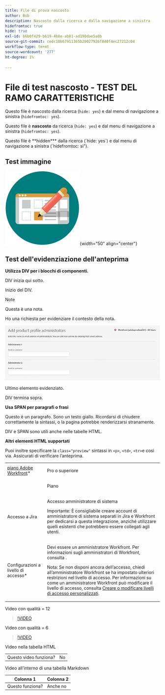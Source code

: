 ```yaml
---
title: File di prova nascosto
author: Bob
description: Nascosto dalla ricerca e dalla navigazione a sinistra
hidefromtoc: true
hide: true
exl-id: b6b0f429-b619-4b8e-ab81-ad190dae5a0b
source-git-commit: cedc10b67911365b20027926f840f4ec27212c04
workflow-type: tm+mt
source-wordcount: '277'
ht-degree: 1%

---
```



# File di test nascosto - TEST DEL RAMO CARATTERISTICHE

Questo file è nascosto dalla ricerca (`hide: yes`) e dal menu di navigazione a sinistra (`hidefromtoc: yes`).

<span class="preview">Questo file è **nascosto** da ricerca (`hide: yes`) e dal menu di navigazione a sinistra (`hidefromtoc: yes`).</span>

<p class="preview">Questo file è **hidden*** dalla ricerca (`hide: yes`) e dal menu di navigazione a sinistra (`hidefromtoc: sì").</p>

## Test immagine

![test immagine](assets/get-started.png){width="50" align="center"}

## Test dell&#39;evidenziazione dell&#39;anteprima

**Utilizza DIV per i blocchi di componenti.**

DIV inizia qui sotto.

<div class="preview">

Inizio del DIV.

>[!NOTE]
>
>Questa è una nota.
>
>Ho una richiesta per evidenziare il contesto della nota.

![immagine](/help/quicksilver/administration-and-setup/add-users/create-and-manage-users/assets/add-admin-1.png)

Ultimo elemento evidenziato.

</div>

DIV termina sopra.

**Usa SPAN per paragrafi o frasi**

Questo è un paragrafo. <span class="preview">Sono un testo giallo.</span> Ricordarsi di chiudere correttamente la sintassi, o la pagina potrebbe renderizzarsi stranamente.

DIV e SPAN sono utili anche nelle tabelle HTML.

**Altri elementi HTML supportati**

Puoi inoltre specificare la `class="preview"` sintassi in `<p>`, `<td>`, `<tr>`e così via. Assicurati di verificare l’anteprima.

<table style="table-layout:auto"> 
 <col> 
 <col> 
 <tbody> 
  <tr class="preview"> 
   <td role="rowheader"><a href="https://www.workfront.com/plans" target="_blank">piano Adobe Workfront</a>*</td> 
   <td> <p>Pro o superiore</p> </td> 
  </tr> 
  <tr> 
   <td role="rowheader"></td> 
   <td> <p class="preview">Piano</p> </td> 
  </tr> 
  <tr> 
   <td role="rowheader">Accesso a Jira</td> 
   <td> <p><span class="preview">Accesso amministratore di sistema</p> <p>Importante: È consigliabile creare account di amministratore di sistema separati in Jira e Workfront per dedicarsi a questa integrazione, anziché utilizzare quelli esistenti che potrebbero essere collegati agli utenti. </span></p></td> 
  </tr> 
  <tr> 
   <td role="rowheader">Configurazioni a livello di accesso*</td> 
   <td> <p>Devi essere un amministratore Workfront. Per informazioni sugli amministratori di Workfront, consulta .</p> <p>Nota: Se non disponi ancora dell’accesso, chiedi all’amministratore Workfront se ha impostato ulteriori restrizioni nel livello di accesso. Per informazioni su come un amministratore Workfront può modificare il livello di accesso, consulta <a href="/help/quicksilver/administration-and-setup/add-users/configure-and-grant-access/create-modify-access-levels.md" class="MCXref xref">Creare o modificare livelli di accesso personalizzati</a>.</p> </td> 
  </tr> 
 </tbody> 
</table>

Video con qualità = 12

>[!VIDEO](https://video.tv.adobe.com/v/3413544/?quality=12)

Video con qualità = 6

>[!VIDEO](https://video.tv.adobe.com/v/3413544/?quality=6)

Video nella tabella HTML

<table style="table-layout:auto"> 
 <col> 
 <col> 
 <tbody> 
  </tr> 
  <tr> 
   <td role="rowheader">Questo video funziona?</td> 
   <td>No </td> 
  </tr> 
 </tbody> 
</table>

Video all’interno di una tabella Markdown

| Colonna 1 | Colonna 2 |
|---|---|
| Questo funziona? | Anche no |


